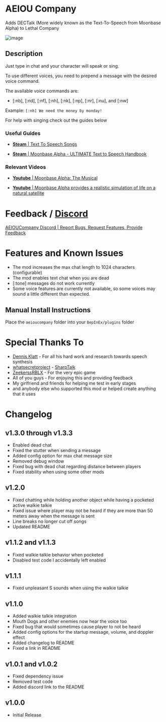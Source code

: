 # AEIOU Company
Adds DECTalk (More widely known as the Text-To-Speech from Moonbase Alpha) to Lethal Company

![image](https://i.imgur.com/99exaIE.png)
## Description
Just type in chat and your character will speak or sing.

To use different voices, you need to prepend a message with the desired voice command.

The available voice commands are:
- [:nb], [:nd], [:nf], [:nh], [:nk], [:np], [:nr], [:nu], and [:nw]

Example: `[:nh] We need the money by monday!`

For help with singing check out the guides below

### Useful Guides
- [**Steam** | Text To Speech Songs](https://steamcommunity.com/sharedfiles/filedetails/?id=919364352)

- [**Steam** | Moonbase Alpha - ULTIMATE Text to Speech Handbook](https://steamcommunity.com/sharedfiles/filedetails/?id=482628855)
### Relevant Videos
- [**Youtube** | Moonbase Alpha: The Musical](https://www.youtube.com/watch?v=CNPKXfb3rws)

- [**Youtube** | Moonbase Alpha provides a realistic simulation of life on a natural satellite](https://www.youtube.com/watch?v=Hv6RbEOlqRo)



# Feedback / [Discord](https://discord.gg/QPAt6fHExW)
[AEIOUCompany Discord | Report Bugs, Request Features, Provide Feedback](https://discord.gg/QPAt6fHExW)
# Features and Known Issues
- The mod increases the max chat length to 1024 characters (configurable)
- The mod enables text chat when you are dead
- [:tone] messages do not work currently
- Some voice features are currently not available, so some voices may sound a little different than expected.

## Manual Install Instructions
Place the `aeioucompany` folder into your `BepInEx/plugins` folder

# Special Thanks To
- [Dennis Klatt](https://en.wikipedia.org/wiki/Dennis_H._Klatt) - For all his hard work and research towards speech synthesis
- [whatsecretproject](https://github.com/whatsecretproject) - [SharpTalk](https://github.com/whatsecretproject/SharpTalk)
- [ZeekerssRBLX](https://twitter.com/ZeekerssRBLX) - For the very epic game
- All of you guys - For enjoying this and providing feedback
- My girlfriend and friends for helping me test in early stages
- and anybody else who supported this mod or helped create anything that it uses
# Changelog
## v1.3.0 through v1.3.3
- Enabled dead chat
- Fixed the stutter when sending a message
- Added config option for max chat message size
- Removed debug window
- Fixed bug with dead chat regarding distance between players
- Fixed stability when using some other mods
## v1.2.0
- Fixed chatting while holding another object while having a pocketed active walkie talkie
- Fixed issue where player may not be heard if they are more than 50 meters away when the message is sent
- Line breaks no longer cut off songs
- Updated README
## v1.1.2 and v1.1.3
- Fixed walkie talkie behavior when pocketed
- Disabled test code I accidentally left enabled
## v1.1.1
- Fixed unpleasant S sounds when using the walkie talkie
## v1.1.0
- Added walkie talkie integration
- Mouth Dogs and other enemies now hear the voice too
- Fixed bug that would sometimes cause player to not be heard
- Added config options for the startup message, volume, and doppler effect
- Added changelog to README
- Fixed a link in README
## v1.0.1 and v1.0.2
- Fixed dependency issue
- Removed test code
- Added discord link to the README
## v1.0.0
- Initial Release
